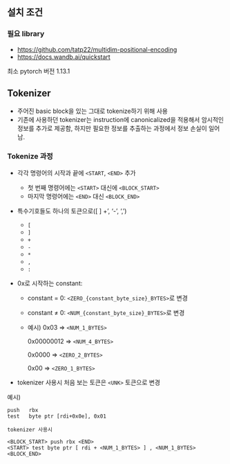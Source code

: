 ## 설치 조건
### 필요 library
- https://github.com/tatp22/multidim-positional-encoding
- https://docs.wandb.ai/quickstart

최소 pytorch 버전 1.13.1

## Tokenizer
* 주어진 basic block을 있는 그대로 tokenize하기 위해 사용
* 기존에 사용하던 tokenizer는 instruction에 canonicalized을 적용해서 암시적인 정보를 추가로 제공함, 하지만 필요한 정보를 추출하는 과정에서 정보 손실이 일어남.

### Tokenize 과정

- 각각 명령어의 시작과 끝에 ```<START```, ```<END>``` 추가
    - 첫 번째 명령어에는 ```<START>``` 대신에 ```<BLOCK_START>```
    - 마지막 명령어에는 ```<END>``` 대신 ```<BLOCK_END>```
- 특수기호들도 하나의 토큰으로([ ] +’, ‘-’, ‘,’)
    - ```[```
    - ```]```
    - ```+```
    - ```-```
    - ```*```
    - ```,```
    - ```:```
- 0x로 시작하는 constant:
    - constant = 0: ```<ZERO_{constant_byte_size}_BYTES>```로 변경
    - constant ≠ 0: ```<NUM_{constant_byte_size}_BYTES>```로 변경
    - 예시) 0x03 ⇒ ```<NUM_1_BYTES>```
 
        0x00000012 ⇒ ```<NUM_4_BYTES>```
        
        0x0000 ⇒ ```<ZERO_2_BYTES>```
        
        0x00 ⇒ ```<ZERO_1_BYTES>```
        
- tokenizer 사용시 처음 보는 토큰은 ```<UNK>``` 토큰으로 변경

예시)
```
push   rbx
test   byte ptr [rdi+0x0e], 0x01

tokenizer 사용시

<BLOCK_START> push rbx <END>
<START> test byte ptr [ rdi + <NUM_1_BYTES> ] , <NUM_1_BYTES> <BLOCK_END>
```